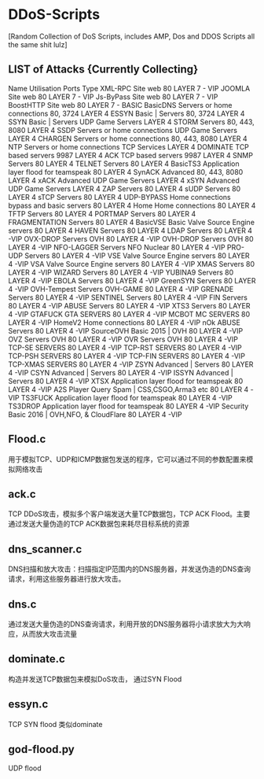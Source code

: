 # DDoS-Scripts
[Random Collection of DoS Scripts, includes AMP, Dos and DDOS Scripts all the same shit lulz]





LIST of Attacks {Currently Collecting}
----------------------------------------------------------------------------------------------------------------------------------------
Name	                            Utilisation	Ports	Type
XML-RPC	                         Site web	80	LAYER 7 - VIP
JOOMLA	                         Site web	80	LAYER 7 - VIP
Js-ByPass	                       Site web	80	LAYER 7 - VIP
BoostHTTP	                       Site web	80	LAYER 7 - BASIC
BasicDNS	    Servers or home connections	80, 3724	LAYER 4
ESSYN	Basic |                    Servers	80, 3724	LAYER 4
SSYN	Basic |                    Servers	UDP Game Servers	LAYER 4
STORM	                           Servers	80, 443, 8080	LAYER 4
SSDP	        Servers or home connections	UDP Game Servers	LAYER 4
CHARGEN	      Servers or home connections	80, 443, 8080	LAYER 4
NTP	          Servers or home connections	TCP Services	LAYER 4
DOMINATE	                       TCP based servers	9987	LAYER 4
ACK	                             TCP based servers	9987	LAYER 4
SNMP	                           Servers	80	LAYER 4
TELNET	                         Servers	80	LAYER 4
BasicTS3	   Application layer flood for teamspeak	80	LAYER 4
SynACK	                         Advanced	80, 443, 8080	LAYER 4
xACK	                           Advanced	UDP Game Servers	LAYER 4
xSYN	                           Advanced	UDP Game Servers	LAYER 4
ZAP	                             Servers	80	LAYER 4
sUDP	                           Servers	80	LAYER 4
sTCP	                           Servers	80	LAYER 4
UDP-BYPASS	Home connections bypass and basic servers	80	LAYER 4
Home	                           Home connections	80	LAYER 4
TFTP	                           Servers	80	LAYER 4 
PORTMAP	                         Servers	80	LAYER 4
FRAGMENTATION	                   Servers	80	LAYER 4
BasicVSE	Basic Valve Source Engine servers	80	LAYER 4
HAVEN	                           Servers	80	LAYER 4
LDAP	                           Servers	80	LAYER 4 -VIP
OVX-DROP	                       Servers OVH	80	LAYER 4 -VIP
OVH-DROP	                       Servers OVH	80	LAYER 4 -VIP
NFO-LAGGER	                     Servers NFO Nuclear	80	LAYER 4 -VIP
PRO-UDP	                         Servers	80	LAYER 4 -VIP
VSE	                             Valve Source Engine servers	80	LAYER 4 -VIP
VSA	                             Valve Source Engine servers	80	LAYER 4 -VIP
XMAS	                           Servers	80	LAYER 4 -VIP
WIZARD	                         Servers	80	LAYER 4 -VIP
YUBINA9	                         Servers	80	LAYER 4 -VIP
EBOLA	                           Servers	80	LAYER 4 -VIP
GreenSYN	                       Servers	80	LAYER 4 -VIP
OVH-Tempest	                     Servers OVH-GAME	80	LAYER 4 -VIP
GRENADE	                         Servers	80	LAYER 4 -VIP
SENTINEL	                       Servers	80	LAYER 4 -VIP
FIN	                             Servers	80	LAYER 4 -VIP
ABUSE	                           Servers	80	LAYER 4 -VIP
XTS3	                           Servers	80	LAYER 4 -VIP
GTAFUCK	                         GTA SERVERS	80	LAYER 4 -VIP
MCBOT	                           MC SERVERS	80	LAYER 4 -VIP
HomeV2	                         Home connections	80	LAYER 4 -VIP
nOk	ABUSE                        Servers	80	LAYER 4 -VIP
SourceOVH	Basic 2015 |           OVH	80	LAYER 4 -VIP
OVZ	                             Servers OVH	80	LAYER 4 -VIP
OVR	                             Servers OVH	80	LAYER 4 -VIP
TCP-SE	                         SERVERS	80	LAYER 4 -VIP
TCP-RST	                         SERVERS	80	LAYER 4 -VIP
TCP-PSH	                         SERVERS	80	LAYER 4 -VIP
TCP-FIN	                         SERVERS	80	LAYER 4 -VIP
TCP-XMAS	                       SERVERS	80	LAYER 4 -VIP
ZSYN	Advanced |                 Servers	80	LAYER 4 -VIP
CSYN	Advanced |                 Servers	80	LAYER 4 -VIP
ISSYN	Advanced |                 Servers	80	LAYER 4 -VIP
XTSX	                           Application layer flood for teamspeak	80	LAYER 4 -VIP
A2S	                             Player Query Spam | CSS,CSGO,Arma3 etc	80	LAYER 4 -VIP
TS3FUCK	                         Application layer flood for teamspeak	80	LAYER 4 -VIP
TS3DROP	                         Application layer flood for teamspeak	80	LAYER 4 -VIP
Security	Basic 2016 |           OVH,NFO, & CloudFlare	80	LAYER 4 -VIP

##  Flood.c
用于模拟TCP、UDP和ICMP数据包发送的程序，它可以通过不同的参数配置来模拟网络攻击

##  ack.c
TCP DDoS攻击，模拟多个客户端发送大量TCP数据包，TCP ACK Flood。主要通过发送大量伪造的TCP ACK数据包来耗尽目标系统的资源

##  dns_scanner.c
DNS扫描和放大攻击：扫描指定IP范围内的DNS服务器，并发送伪造的DNS查询请求，利用这些服务器进行放大攻击。

##  dns.c
通过发送大量伪造的DNS查询请求，利用开放的DNS服务器将小请求放大为大响应，从而放大攻击流量

##  dominate.c
构造并发送TCP数据包来模拟DoS攻击， 通过SYN Flood

##  essyn.c
TCP SYN flood 类似dominate

##  god-flood.py 
UDP flood